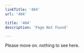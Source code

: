 ```yaml
---
linkTitle: '404'
url: '404'

title: '404'
description: 'Page Not Found'

---
```



Please move on. nothing to see here.
